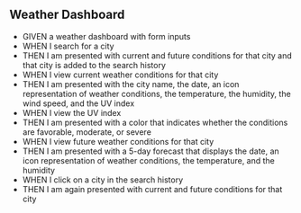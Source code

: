 ## Weather Dashboard
- GIVEN a weather dashboard with form inputs
- WHEN I search for a city
- THEN I am presented with current and future conditions for that city and that city is added to the search history
- WHEN I view current weather conditions for that city
- THEN I am presented with the city name, the date, an icon representation of weather conditions, the temperature, the humidity, the wind speed, and the UV index
- WHEN I view the UV index
- THEN I am presented with a color that indicates whether the conditions are favorable, moderate, or severe
- WHEN I view future weather conditions for that city
- THEN I am presented with a 5-day forecast that displays the date, an icon representation of weather conditions, the temperature, and the humidity
- WHEN I click on a city in the search history
- THEN I am again presented with current and future conditions for that city